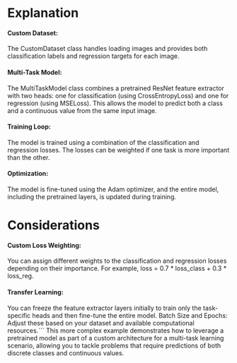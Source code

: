 # Explanation
#### Custom Dataset: 
The CustomDataset class handles loading images and provides both classification labels and regression targets for each image.

#### Multi-Task Model: 
The MultiTaskModel class combines a pretrained ResNet feature extractor with two heads: one for classification (using CrossEntropyLoss) and one for regression (using MSELoss). This allows the model to predict both a class and a continuous value from the same input image.

#### Training Loop: 
The model is trained using a combination of the classification and regression losses. The losses can be weighted if one task is more important than the other.

#### Optimization: 
The model is fine-tuned using the Adam optimizer, and the entire model, including the pretrained layers, is updated during training.

# Considerations
#### Custom Loss Weighting: 
You can assign different weights to the classification and regression losses depending on their importance. For example, loss = 0.7 * loss_class + 0.3 * loss_reg.

#### Transfer Learning: 
You can freeze the feature extractor layers initially to train only the task-specific heads and then fine-tune the entire model.
Batch Size and Epochs: Adjust these based on your dataset and available computational resources.```
This more complex example demonstrates how to leverage a pretrained model as part of a custom architecture for a multi-task learning scenario, allowing you to tackle problems that require predictions of both discrete classes and continuous values.